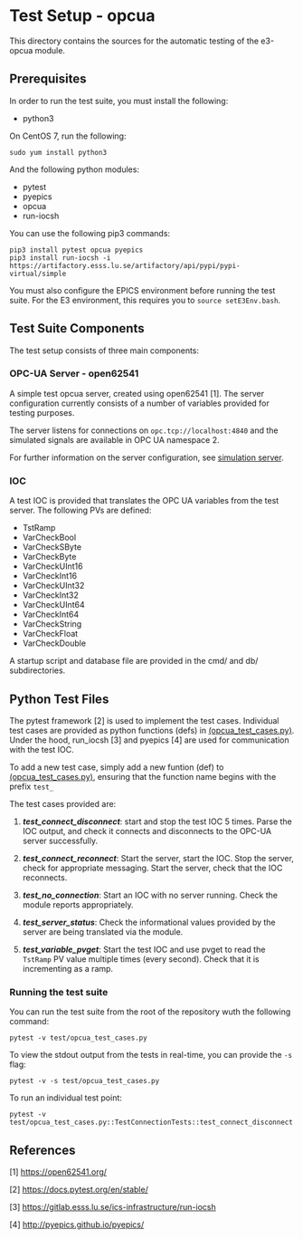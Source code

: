 # Test Setup - opcua
This directory contains the sources for the automatic testing of the e3-opcua module.

## Prerequisites
In order to run the test suite, you must install the following:

 * python3

On CentOS 7, run the following:

```
sudo yum install python3
```

And the following python modules:

 * pytest
 * pyepics
 * opcua
 * run-iocsh

You can use the following pip3 commands:

```
pip3 install pytest opcua pyepics
pip3 install run-iocsh -i https://artifactory.esss.lu.se/artifactory/api/pypi/pypi-virtual/simple
```

You must also configure the EPICS environment before running the test suite. 
For the E3 environment, this requires you to ``source setE3Env.bash``.

## Test Suite Components

The test setup consists of three main components:

### OPC-UA Server - open62541
A simple test opcua server, created using open62541 [1]. The server configuration currently
consists of a number of variables provided for testing purposes.

The server listens for connections on ``opc.tcp://localhost:4840`` and the simulated
signals are available in OPC UA namespace 2.

For further information on the server configuration, see [simulation server](test/server/README.md).

### IOC
A test IOC is provided that translates the OPC UA variables from the test server. The following PVs are defined:

 * TstRamp
 * VarCheckBool
 * VarCheckSByte
 * VarCheckByte
 * VarCheckUInt16
 * VarCheckInt16
 * VarCheckUInt32
 * VarCheckInt32
 * VarCheckUInt64
 * VarCheckInt64
 * VarCheckString
 * VarCheckFloat
 * VarCheckDouble

A startup script and database file are provided in the
cmd/ and db/ subdirectories.

## Python Test Files
The pytest framework [2] is used to implement the test cases. Individual test cases are provided
as python functions (defs) in [\(opcua_test_cases.py\)](test/opcua_test_cases.py). Under the hood, run_iocsh [3] and pyepics [4] are
used for communication with the test IOC.

To add a new test case, simply add a new funtion (def) to [\(opcua_test_cases.py\)](test/opcua_test_cases.py), ensuring that the function name begins with the prefix ``test_``

The test cases provided are:

 1. **_test_connect_disconnect_**: start and stop the test IOC 5 times. Parse the IOC output, and check it
   connects and disconnects to the OPC-UA server successfully.

 2. **_test_connect_reconnect_**: Start the server, start the IOC. Stop the server, check for appropriate messaging.
   Start the server, check that the IOC reconnects.

 3. **_test_no_connection_**: Start an IOC with no server running. Check the module reports appropriately.

 4. **_test_server_status_**: Check the informational values provided by the server are being translated via the module.


 5. **_test_variable_pvget_**: Start the test IOC and use pvget to read the ``TstRamp`` PV value multiple times (every second).
   Check that it is incrementing as a ramp.

### Running the test suite
You can run the test suite from the root of the repository wuth the following command:
```
pytest -v test/opcua_test_cases.py
```

To view the stdout output from the tests in real-time, you can provide the ``-s`` flag:
```
pytest -v -s test/opcua_test_cases.py
```

To run an individual test point:
```
pytest -v test/opcua_test_cases.py::TestConnectionTests::test_connect_disconnect
```

## References
[1] https://open62541.org/

[2] https://docs.pytest.org/en/stable/

[3] https://gitlab.esss.lu.se/ics-infrastructure/run-iocsh

[4] http://pyepics.github.io/pyepics/
